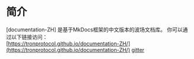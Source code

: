 # 简介
[documentation-ZH] 是基于MkDocs框架的中文版本的波场文档库。 你可以通过以下链接访问：  
[https://tronprotocol.github.io/documentation-ZH/](https://tronprotocol.github.io/documentation-ZH/)
[gitter](https://gitter.im/tronprotocol/documentation)  
